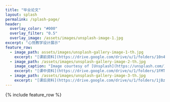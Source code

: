 ```yaml
---
title: "毕业论文"
layout: splash
permalink: /splash-page/
header:
  overlay_color: "#000"
  overlay_filter: "0.5"
  overlay_image: /assets/images/unsplash-image-1.jpg
excerpt: "心悦教学设计展示"
feature_row:
  - image_path: assets/images/unsplash-gallery-image-1-th.jpg
    excerpt: "[课前资料](https://drive.google.com/drive/u/1/folders/10n4ylrJPa8BmYDS5lg0WCcOcKAyPiezD)"
  - image_path: /assets/images/unsplash-gallery-image-2-th.jpg
    image_caption: "Image courtesy of [Unsplash](https://unsplash.com/)"
    excerpt: "[课中资料](https://drive.google.com/drive/u/1/folders/1FMTnTuqDIjm8WcA5-rdt2GHB20nLYLV6)"
  - image_path: /assets/images/unsplash-gallery-image-3-th.jpg
    excerpt: "[课后资料](https://drive.google.com/drive/u/1/folders/1jBzMIbM9c_6fKLJwSSOIVbVXVyhwe9QT)"
---
```


{% include feature_row %}


